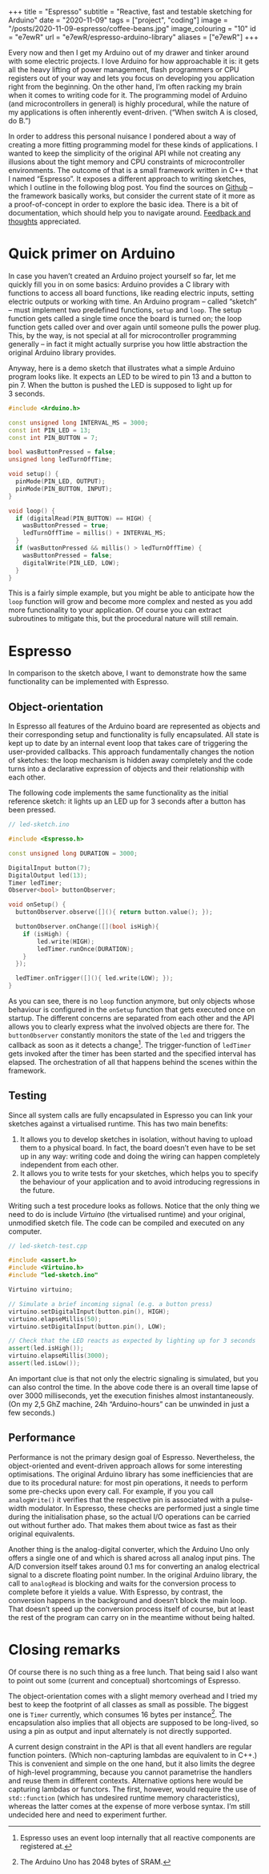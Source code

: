 +++
title = "Espresso"
subtitle = "Reactive, fast and testable sketching for Arduino"
date = "2020-11-09"
tags = ["project", "coding"]
image = "/posts/2020-11-09-espresso/coffee-beans.jpg"
image_colouring = "10"
id = "e7ewR"
url = "e7ewR/espresso-arduino-library"
aliases = ["e7ewR"]
+++

Every now and then I get my Arduino out of my drawer and tinker around with some electric projects. I love Arduino for how approachable it is: it gets all the heavy lifting of power management, flash programmers or CPU registers out of your way and lets you focus on developing you application right from the beginning. On the other hand, I’m often racking my brain when it comes to writing code for it. The programming model of Arduino (and microcontrollers in general) is highly procedural, while the nature of my applications is often inherently event-driven. (“When switch A is closed, do B.”)

In order to address this personal nuisance I pondered about a way of creating a more fitting programming model for these kinds of applications. I wanted to keep the simplicity of the original API while not creating any illusions about the tight memory and CPU constraints of microcontroller environments. The outcome of that is a small framework written in C++ that I named “Espresso”. It exposes a different approach to writing sketches, which I outline in the following blog post. You find the sources on [Github](https://github.com/jotaen/Espresso) – the framework basically works, but consider the current state of it more as a proof-of-concept in order to explore the basic idea. There is a bit of documentation, which should help you to navigate around. [Feedback and thoughts](/about) appreciated.


# Quick primer on Arduino

In case you haven’t created an Arduino project yourself so far, let me quickly fill you in on some basics: Arduino provides a C library with functions to access all board functions, like reading electric inputs, setting electric outputs or working with time. An Arduino program – called “sketch“ – must implement two predefined functions, `setup` and `loop`. The setup function gets called a single time once the board is turned on; the loop function gets called over and over again until someone pulls the power plug. This, by the way, is not special at all for microcontroller programming generally – in fact it might actually surprise you how little abstraction the original Arduino library provides.

Anyway, here is a demo sketch that illustrates what a simple Arduino program looks like. It expects an LED to be wired to pin 13 and a button to pin 7. When the button is pushed the LED is supposed to light up for 3 seconds.

```cpp
#include <Arduino.h>

const unsigned long INTERVAL_MS = 3000;
const int PIN_LED = 13;
const int PIN_BUTTON = 7;

bool wasButtonPressed = false;
unsigned long ledTurnOffTime;

void setup() {
  pinMode(PIN_LED, OUTPUT);
  pinMode(PIN_BUTTON, INPUT);
}

void loop() {
  if (digitalRead(PIN_BUTTON) == HIGH) {
    wasButtonPressed = true;
    ledTurnOffTime = millis() + INTERVAL_MS;
  }
  if (wasButtonPressed && millis() > ledTurnOffTime) {
    wasButtonPressed = false;
    digitalWrite(PIN_LED, LOW);
  }
}
```

This is a fairly simple example, but you might be able to anticipate how the `loop` function will grow and become more complex and nested as you add more functionality to your application. Of course you can extract subroutines to mitigate this, but the procedural nature will still remain.


# Espresso

In comparison to the sketch above, I want to demonstrate how the same functionality can be implemented with Espresso.

## Object-orientation

In Espresso all features of the Arduino board are represented as objects and their corresponding setup and functionality is fully encapsulated. All state is kept up to date by an internal event loop that takes care of triggering the user-provided callbacks. This approach fundamentally changes the notion of sketches: the loop mechanism is hidden away completely and the code turns into a declarative expression of objects and their relationship with each other.

The following code implements the same functionality as the initial reference sketch: it lights up an LED up for 3 seconds after a button has been pressed.

```cpp
// led-sketch.ino

#include <Espresso.h>

const unsigned long DURATION = 3000;

DigitalInput button(7);
DigitalOutput led(13);
Timer ledTimer;
Observer<bool> buttonObserver;

void onSetup() {
  buttonObserver.observe([](){ return button.value(); });

  buttonObserver.onChange([](bool isHigh){
    if (isHigh) {
        led.write(HIGH);
        ledTimer.runOnce(DURATION);
    }
  });

  ledTimer.onTrigger([](){ led.write(LOW); });
}
```

As you can see, there is no `loop` function anymore, but only objects whose behaviour is configured in the `onSetup` function that gets executed once on startup. The different concerns are separated from each other and the API allows you to clearly express what the involved objects are there for. The `buttonObserver` constantly monitors the state of the `led` and triggers the callback as soon as it detects a change[^1]. The trigger-function of `ledTimer` gets invoked after the timer has been started and the specified interval has elapsed. The orchestration of all that happens behind the scenes within the framework.


## Testing

Since all system calls are fully encapsulated in Espresso you can link your sketches against a virtualised runtime. This has two main benefits: 

1. It allows you to develop sketches in isolation, without having to upload them to a physical board. In fact, the board doesn’t even have to be set up in any way: writing code and doing the wiring can happen completely independent from each other.
2. It allows you to write tests for your sketches, which helps you to specify the behaviour of your application and to avoid introducing regressions in the future.

Writing such a test procedure looks as follows. Notice that the only thing we need to do is include *Virtuino* (the virtualised runtime) and your original, unmodified sketch file. The code can be compiled and executed on any computer.

```cpp
// led-sketch-test.cpp

#include <assert.h>
#include <Virtuino.h>
#include "led-sketch.ino"

Virtuino virtuino;

// Simulate a brief incoming signal (e.g. a button press)
virtuino.setDigitalInput(button.pin(), HIGH);
virtuino.elapseMillis(50);
virtuino.setDigitalInput(button.pin(), LOW);

// Check that the LED reacts as expected by lighting up for 3 seconds
assert(led.isHigh());
virtuino.elapseMillis(3000);
assert(led.isLow());
```

An important clue is that not only the electric signaling is simulated, but you can also control the time. In the above code there is an overall time lapse of over 3000 milliseconds, yet the execution finishes almost instantaneously. (On my 2,5 GhZ machine, 24h “Arduino-hours” can be unwinded in just a few seconds.)


## Performance

Performance is not the primary design goal of Espresso. Nevertheless, the object-oriented and event-driven approach allows for some interesting optimisations. The original Arduino library has some inefficiencies that are due to its procedural nature: for most pin operations, it needs to perform some pre-checks upon every call. For example, if you you call `analogWrite()` it verifies that the respective pin is associated with a pulse-width modulator. In Espresso, these checks are performed just a single time during the initialisation phase, so the actual I/O operations can be carried out without further ado. That makes them about twice as fast as their original equivalents.

Another thing is the analog-digital converter, which the Arduino Uno only offers a single one of and which is shared across all analog input pins. The A/D conversion itself takes around 0.1 ms for converting an analog electrical signal to a discrete floating point number. In the original Arduino library, the call to `analogRead` is blocking and waits for the conversion process to complete before it yields a value. With Espresso, by contrast, the conversion happens in the background and doesn’t block the main loop. That doesn’t speed up the conversion process itself of course, but at least the rest of the program can carry on in the meantime without being halted.

# Closing remarks

Of course there is no such thing as a free lunch. That being said I also want to point out some (current and conceptual) shortcomings of Espresso.

The object-orientation comes with a slight memory overhead and I tried my best to keep the footprint of all classes as small as possible. The biggest one is `Timer` currently, which consumes 16 bytes per instance[^2]. The encapsulation also implies that all objects are supposed to be long-lived, so using a pin as output and input alternately is not directly supported.

A current design constraint in the API is that all event handlers are regular function pointers. (Which non-capturing lambdas are equivalent to in C++.) This is convenient and simple on the one hand, but it also limits the degree of high-level programming, because you cannot parametrise the handlers and reuse them in different contexts. Alternative options here would be capturing lambdas or functors. The first, however, would require the use of `std::function` (which has undesired runtime memory characteristics), whereas the latter comes at the expense of more verbose syntax. I’m still undecided here and need to experiment further.


[^1]: Espresso uses an event loop internally that all reactive components are registered at.

[^2]: The Arduino Uno has 2048 bytes of SRAM.
